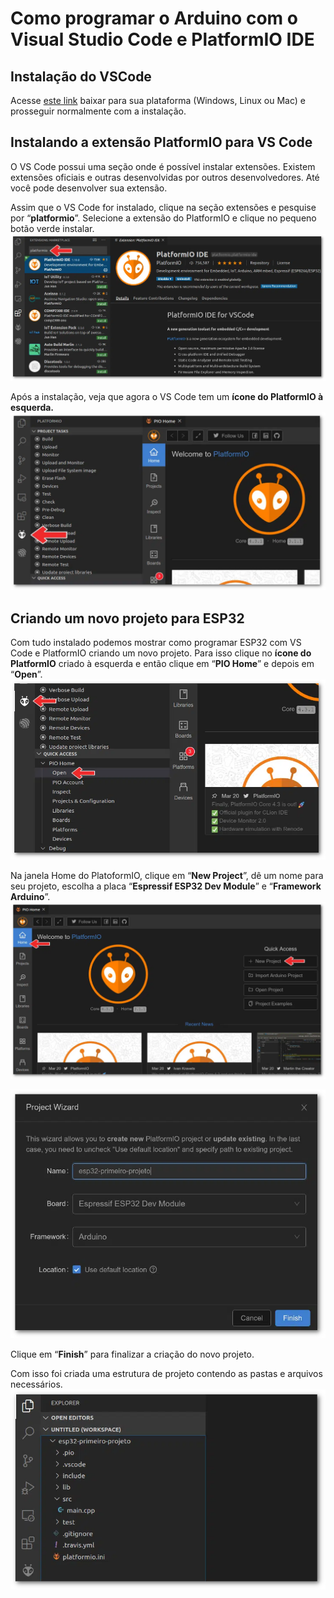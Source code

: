 # Como programar o Arduino com o Visual Studio Code e PlatformIO IDE

## Instalação do VSCode
Acesse [este link](https://code.visualstudio.com/) baixar para sua plataforma (Windows, Linux ou Mac) e prosseguir normalmente com a instalação.


## Instalando a extensão PlatformIO para VS Code
O VS Code possui uma seção onde é possível instalar extensões. Existem extensões oficiais e outras desenvolvidas por outros desenvolvedores. Até você pode desenvolver sua extensão.

Assim que o VS Code for instalado, clique na seção extensões e pesquise por “**platformio**”. Selecione a extensão do PlatformIO e clique no pequeno botão verde instalar.
![este link](img/VScode3.png.png)

Após a instalação, veja que agora o VS Code tem um **ícone do PlatformIO à esquerda.**
![este link](img/VScode4.png)

## Criando um novo projeto para ESP32

Com tudo instalado podemos mostrar como programar ESP32 com VS Code e PlatformIO criando um novo projeto. Para isso clique no **ícone do PlatformIO** criado à esquerda e então clique em “**PIO Home**” e depois em “**Open**”.
![este link](img/VScode5.png)

Na janela Home do PlatoformIO, clique em “**New Project**”, dê um nome para seu projeto, escolha a placa “**Espressif ESP32 Dev Module**” e “**Framework Arduino**”.
![este link](img/VScode6.png)

![este link](img/VScode7.png)

Clique em “**Finish**” para finalizar a criação do novo projeto.

Com isso foi criada uma estrutura de projeto contendo as pastas e arquivos necessários.
![este link](img/VScode8.png)
